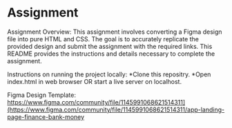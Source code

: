 # Assignment


Assignment Overview: This assignment involves converting a Figma design file into pure HTML and CSS. The goal is to accurately replicate the provided design and submit the assignment with the required links. This README provides the instructions and details necessary to complete the assignment.

Instructions on running the project locally:
*Clone this repositry.
*Open index.html in web browser OR start a live server on localhost.


Figma Design Template: https://www.figma.com/community/file/1145991068621514311](https://www.figma.com/community/file/1145991068621514311/app-landing-page-finance-bank-money
